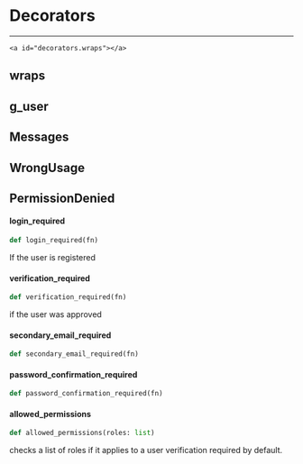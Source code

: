 
# Decorators

---

    <a id="decorators.wraps"></a>

## wraps

<a id="decorators.g_user"></a>

## g\_user

<a id="decorators.Messages"></a>

## Messages

<a id="decorators.WrongUsage"></a>

## WrongUsage

<a id="decorators.PermissionDenied"></a>

## PermissionDenied

<a id="decorators.login_required"></a>

#### login\_required

```python
def login_required(fn)
```

If the user is registered

<a id="decorators.verification_required"></a>

#### verification\_required

```python
def verification_required(fn)
```

if the user was approved

<a id="decorators.secondary_email_required"></a>

#### secondary\_email\_required

```python
def secondary_email_required(fn)
```

<a id="decorators.password_confirmation_required"></a>

#### password\_confirmation\_required

```python
def password_confirmation_required(fn)
```

<a id="decorators.allowed_permissions"></a>

#### allowed\_permissions

```python
def allowed_permissions(roles: list)
```

checks a list of roles if it applies to a user
verification required by default.
